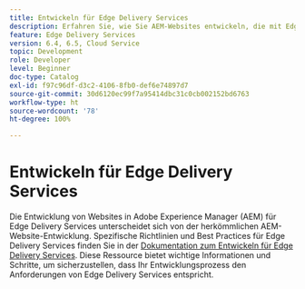 ```yaml
---
title: Entwickeln für Edge Delivery Services
description: Erfahren Sie, wie Sie AEM-Websites entwickeln, die mit Edge Delivery Services bereitgestellt werden.
feature: Edge Delivery Services
version: 6.4, 6.5, Cloud Service
topic: Development
role: Developer
level: Beginner
doc-type: Catalog
exl-id: f97c96df-d3c2-4106-8fb0-def6e74897d7
source-git-commit: 30d6120ec99f7a95414dbc31c0cb002152bd6763
workflow-type: ht
source-wordcount: '78'
ht-degree: 100%

---
```


# Entwickeln für Edge Delivery Services

Die Entwicklung von Websites in Adobe Experience Manager (AEM) für Edge Delivery Services unterscheidet sich von der herkömmlichen AEM-Website-Entwicklung. Spezifische Richtlinien und Best Practices für Edge Delivery Services finden Sie in der [Dokumentation zum Entwickeln für Edge Delivery Services](../edge-delivery-services/developing/prerequisites.md). Diese Ressource bietet wichtige Informationen und Schritte, um sicherzustellen, dass Ihr Entwicklungsprozess den Anforderungen von Edge Delivery Services entspricht.
